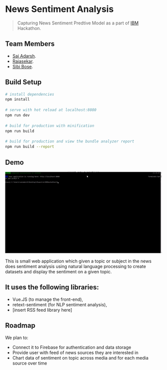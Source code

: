 # News Sentiment Analysis
> Capturing News Sentiment Predtive Model as a part of [IBM](https://www.techgig.com/hackathon/IBM) Hackathon.

## Team Members
* [Sai Adarsh](https://github.com/sai-adarsh).
* [Rajasekar](https://github.com/rajasekar1999).
* [Sibi Bose](https://www.linkedin.com/in/sibi-bose-8683b6150/).

## Build Setup

```bash
# install dependencies
npm install

# serve with hot reload at localhost:8080
npm run dev

# build for production with minification
npm run build

# build for production and view the bundle analyzer report
npm run build --report
```
## Demo 
![Demo](https://raw.githubusercontent.com/Sai-Adarsh/IBMHackathon/master/ezgif.com-video-to-gif.gif)

This is small web application which given a topic or subject in the news does sentiment analysis using natural language processing to create datasets and display the sentiment on a given topic.

## It uses the following libraries:

- Vue.JS (to manage the front-end),
- retext-sentiment (for NLP sentiment analysis),
- [insert RSS feed library here]

## Roadmap
We plan to:

- Connect it to Firebase for authentication and data storage
- Provide user with feed of news sources they are interested in
- Chart data of sentiment on topic across media and for each media source over time
